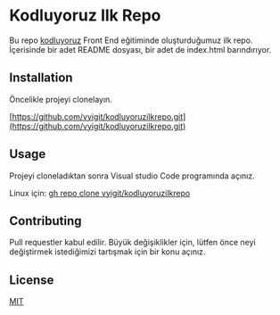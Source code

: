 # Kodluyoruz Ilk Repo

Bu repo [kodluyoruz](kodluyoruz) Front End eğitiminde oluşturduğumuz ilk repo. İçerisinde bir adet README dosyası, bir adet de index.html barındırıyor.

## Installation

Öncelikle projeyi clonelayın. 

[https://github.com/vyigit/kodluyoruzilkrepo.git](https://github.com/vyigit/kodluyoruzilkrepo.git)

## Usage

Projeyi cloneladıktan sonra Visual studio Code programında açınız.

Linux için:
[gh repo clone vyigit/kodluyoruzilkrepo](https://github.com/vyigit/kodluyoruzilkrepo.git)

## Contributing

Pull requestler kabul edilir. Büyük değişiklikler için, lütfen önce neyi değiştirmek istediğimizi tartışmak için bir konu açınız.

## License

[MIT](https://github.com/vyigit/kodluyoruzilkrepo/blob/main/LICENSE)